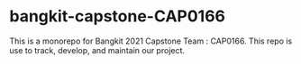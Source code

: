 # bangkit-capstone-CAP0166
This is a monorepo for Bangkit 2021 Capstone Team : CAP0166. This repo is use to track, develop, and maintain our project.
